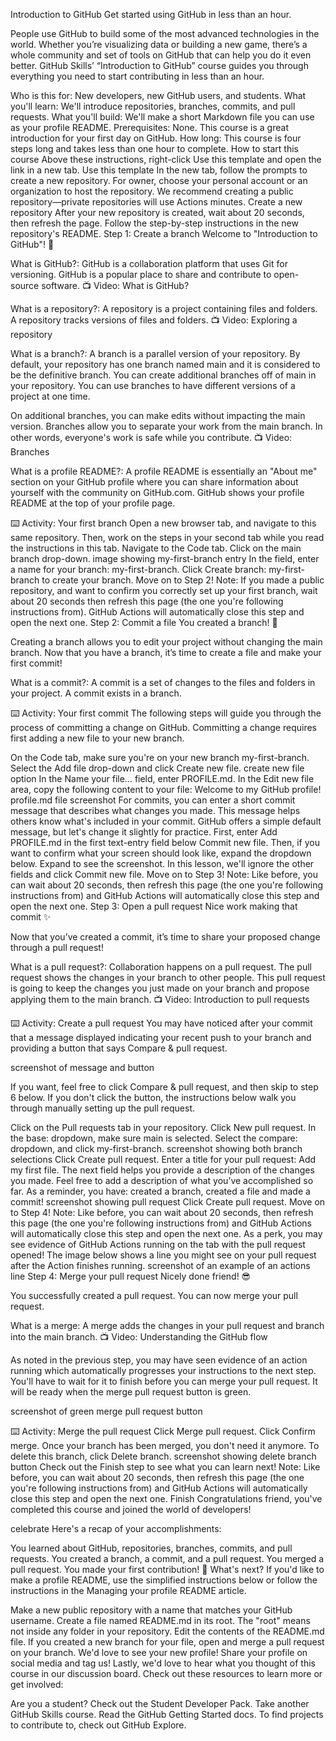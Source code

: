 Introduction to GitHub
Get started using GitHub in less than an hour.

People use GitHub to build some of the most advanced technologies in the world. Whether you’re visualizing data or building a new game, there’s a whole community and set of tools on GitHub that can help you do it even better. GitHub Skills’ “Introduction to GitHub” course guides you through everything you need to start contributing in less than an hour.

Who is this for: New developers, new GitHub users, and students.
What you'll learn: We'll introduce repositories, branches, commits, and pull requests.
What you'll build: We'll make a short Markdown file you can use as your profile README.
Prerequisites: None. This course is a great introduction for your first day on GitHub.
How long: This course is four steps long and takes less than one hour to complete.
How to start this course
Above these instructions, right-click Use this template and open the link in a new tab. Use this template
In the new tab, follow the prompts to create a new repository.
For owner, choose your personal account or an organization to host the repository.
We recommend creating a public repository—private repositories will use Actions minutes. Create a new repository
After your new repository is created, wait about 20 seconds, then refresh the page. Follow the step-by-step instructions in the new repository's README.
Step 1: Create a branch
Welcome to "Introduction to GitHub"! 👋

What is GitHub?: GitHub is a collaboration platform that uses Git for versioning. GitHub is a popular place to share and contribute to open-source software.
📺 Video: What is GitHub?

What is a repository?: A repository is a project containing files and folders. A repository tracks versions of files and folders.
📺 Video: Exploring a repository

What is a branch?: A branch is a parallel version of your repository. By default, your repository has one branch named main and it is considered to be the definitive branch. You can create additional branches off of main in your repository. You can use branches to have different versions of a project at one time.

On additional branches, you can make edits without impacting the main version. Branches allow you to separate your work from the main branch. In other words, everyone's work is safe while you contribute.
📺 Video: Branches

What is a profile README?: A profile README is essentially an "About me" section on your GitHub profile where you can share information about yourself with the community on GitHub.com. GitHub shows your profile README at the top of your profile page.

⌨️ Activity: Your first branch
Open a new browser tab, and navigate to this same repository. Then, work on the steps in your second tab while you read the instructions in this tab.
Navigate to the Code tab.
Click on the main branch drop-down.
image showing my-first-branch entry
In the field, enter a name for your branch: my-first-branch.
Click Create branch: my-first-branch to create your branch.
Move on to Step 2!
Note: If you made a public repository, and want to confirm you correctly set up your first branch, wait about 20 seconds then refresh this page (the one you're following instructions from). GitHub Actions will automatically close this step and open the next one.
Step 2: Commit a file
You created a branch! 🎉

Creating a branch allows you to edit your project without changing the main branch. Now that you have a branch, it’s time to create a file and make your first commit!

What is a commit?: A commit is a set of changes to the files and folders in your project. A commit exists in a branch.

⌨️ Activity: Your first commit
The following steps will guide you through the process of committing a change on GitHub. Committing a change requires first adding a new file to your new branch.

On the Code tab, make sure you're on your new branch my-first-branch.
Select the Add file drop-down and click Create new file.
create new file option
In the Name your file... field, enter PROFILE.md.
In the Edit new file area, copy the following content to your file:
Welcome to my GitHub profile!
profile.md file screenshot
For commits, you can enter a short commit message that describes what changes you made. This message helps others know what's included in your commit. GitHub offers a simple default message, but let's change it slightly for practice. First, enter Add PROFILE.md in the first text-entry field below Commit new file. Then, if you want to confirm what your screen should look like, expand the dropdown below.
Expand to see the screenshot.
In this lesson, we'll ignore the other fields and click Commit new file.
Move on to Step 3!
Note: Like before, you can wait about 20 seconds, then refresh this page (the one you're following instructions from) and GitHub Actions will automatically close this step and open the next one.
Step 3: Open a pull request
Nice work making that commit ✨

Now that you’ve created a commit, it’s time to share your proposed change through a pull request!

What is a pull request?: Collaboration happens on a pull request. The pull request shows the changes in your branch to other people. This pull request is going to keep the changes you just made on your branch and propose applying them to the main branch.
📺 Video: Introduction to pull requests

⌨️ Activity: Create a pull request
You may have noticed after your commit that a message displayed indicating your recent push to your branch and providing a button that says Compare & pull request.

screenshot of message and button

If you want, feel free to click Compare & pull request, and then skip to step 6 below. If you don't click the button, the instructions below walk you through manually setting up the pull request.

Click on the Pull requests tab in your repository.
Click New pull request.
In the base: dropdown, make sure main is selected.
Select the compare: dropdown, and click my-first-branch.
screenshot showing both branch selections
Click Create pull request.
Enter a title for your pull request: Add my first file.
The next field helps you provide a description of the changes you made. Feel free to add a description of what you’ve accomplished so far. As a reminder, you have: created a branch, created a file and made a commit!
screenshot showing pull request
Click Create pull request.
Move on to Step 4!
Note: Like before, you can wait about 20 seconds, then refresh this page (the one you're following instructions from) and GitHub Actions will automatically close this step and open the next one. As a perk, you may see evidence of GitHub Actions running on the tab with the pull request opened! The image below shows a line you might see on your pull request after the Action finishes running.
screenshot of an example of an actions line
Step 4: Merge your pull request
Nicely done friend! 😎

You successfully created a pull request. You can now merge your pull request.

What is a merge: A merge adds the changes in your pull request and branch into the main branch.
📺 Video: Understanding the GitHub flow

As noted in the previous step, you may have seen evidence of an action running which automatically progresses your instructions to the next step. You'll have to wait for it to finish before you can merge your pull request. It will be ready when the merge pull request button is green.

screenshot of green merge pull request button

⌨️ Activity: Merge the pull request
Click Merge pull request.
Click Confirm merge.
Once your branch has been merged, you don't need it anymore. To delete this branch, click Delete branch.
screenshot showing delete branch button
Check out the Finish step to see what you can learn next!
Note: Like before, you can wait about 20 seconds, then refresh this page (the one you're following instructions from) and GitHub Actions will automatically close this step and open the next one.
Finish
Congratulations friend, you've completed this course and joined the world of developers!

celebrate
Here's a recap of your accomplishments:

You learned about GitHub, repositories, branches, commits, and pull requests.
You created a branch, a commit, and a pull request.
You merged a pull request.
You made your first contribution! 🎉
What's next?
If you'd like to make a profile README, use the simplified instructions below or follow the instructions in the Managing your profile README article.

Make a new public repository with a name that matches your GitHub username.
Create a file named README.md in its root. The "root" means not inside any folder in your repository.
Edit the contents of the README.md file.
If you created a new branch for your file, open and merge a pull request on your branch.
We'd love to see your new profile! Share your profile on social media and tag us!
Lastly, we'd love to hear what you thought of this course in our discussion board.
Check out these resources to learn more or get involved:

Are you a student? Check out the Student Developer Pack.
Take another GitHub Skills course.
Read the GitHub Getting Started docs.
To find projects to contribute to, check out GitHub Explore.
